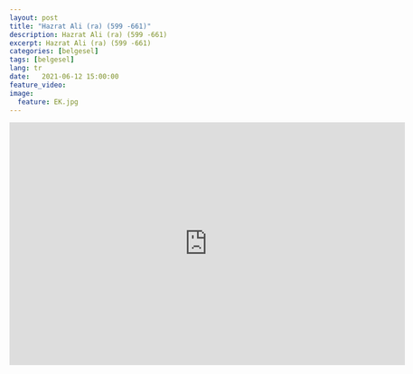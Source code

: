 ```yaml
---
layout: post
title: "Hazrat Ali (ra) (599 -661)"
description: Hazrat Ali (ra) (599 -661)
excerpt: Hazrat Ali (ra) (599 -661)
categories: [belgesel]
tags: [belgesel]
lang: tr
date:   2021-06-12 15:00:00
feature_video: 
image:
  feature: EK.jpg
---
```




<div class="responsive-wrap">
<iframe src="https://mirrorace.org/m/embed/34q9x" scrolling="no" frameborder="0" width="700" height="430" allowfullscreen="true" webkitallowfullscreen="true" mozallowfullscreen="true"></iframe>
</div>


